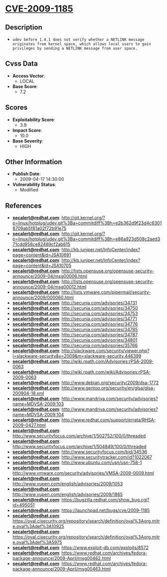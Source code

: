 
# [CVE-2009-1185](http://git.kernel.org/?p=linux/hotplug/udev.git%3Ba=commitdiff%3Bh=e2b362d9f23d4c63018709ab5f81a02f72b91e75)

## Description

- `udev before 1.4.1 does not verify whether a NETLINK message originates from kernel space, which allows local users to gain privileges by sending a NETLINK message from user space.`

## Cvss Data

- **Access Vector**:
  - LOCAL
- **Base Score**:
  - 7.2

## Scores

- **Exploitability Score**:
  - 3.9
- **Impact Score**:
  - 10.0
- **Base Severity**:
  - HIGH

## Other Information

- **Publish Date**:
  - 2009-04-17 14:30:00
- **Vulnerability Status**:
  - Modified

## References

- **secalert@redhat.com**: http://git.kernel.org/?p=linux/hotplug/udev.git%3Ba=commitdiff%3Bh=e2b362d9f23d4c63018709ab5f81a02f72b91e75
- **secalert@redhat.com**: http://git.kernel.org/?p=linux/hotplug/udev.git%3Ba=commitdiff%3Bh=e86a923d508c2aed371cdd958ce82489cf2ab615
- **secalert@redhat.com**: http://kb.juniper.net/InfoCenter/index?page=content&id=JSA10691
- **secalert@redhat.com**: http://kb.juniper.net/InfoCenter/index?page=content&id=JSA10705
- **secalert@redhat.com**: http://lists.opensuse.org/opensuse-security-announce/2009-04/msg00006.html
- **secalert@redhat.com**: http://lists.opensuse.org/opensuse-security-announce/2009-04/msg00012.html
- **secalert@redhat.com**: http://lists.vmware.com/pipermail/security-announce/2009/000060.html
- **secalert@redhat.com**: http://secunia.com/advisories/34731
- **secalert@redhat.com**: http://secunia.com/advisories/34750
- **secalert@redhat.com**: http://secunia.com/advisories/34753
- **secalert@redhat.com**: http://secunia.com/advisories/34771
- **secalert@redhat.com**: http://secunia.com/advisories/34776
- **secalert@redhat.com**: http://secunia.com/advisories/34785
- **secalert@redhat.com**: http://secunia.com/advisories/34787
- **secalert@redhat.com**: http://secunia.com/advisories/34801
- **secalert@redhat.com**: http://secunia.com/advisories/35766
- **secalert@redhat.com**: http://slackware.com/security/viewer.php?l=slackware-security&y=2009&m=slackware-security.446399
- **secalert@redhat.com**: http://wiki.rpath.com/Advisories:rPSA-2009-0063
- **secalert@redhat.com**: http://wiki.rpath.com/wiki/Advisories:rPSA-2009-0063
- **secalert@redhat.com**: http://www.debian.org/security/2009/dsa-1772
- **secalert@redhat.com**: http://www.gentoo.org/security/en/glsa/glsa-200904-18.xml
- **secalert@redhat.com**: http://www.mandriva.com/security/advisories?name=MDVSA-2009:103
- **secalert@redhat.com**: http://www.mandriva.com/security/advisories?name=MDVSA-2009:104
- **secalert@redhat.com**: http://www.redhat.com/support/errata/RHSA-2009-0427.html
- **secalert@redhat.com**: http://www.securityfocus.com/archive/1/502752/100/0/threaded
- **secalert@redhat.com**: http://www.securityfocus.com/archive/1/504849/100/0/threaded
- **secalert@redhat.com**: http://www.securityfocus.com/bid/34536
- **secalert@redhat.com**: http://www.securitytracker.com/id?1022067
- **secalert@redhat.com**: http://www.ubuntu.com/usn/usn-758-1
- **secalert@redhat.com**: http://www.vmware.com/security/advisories/VMSA-2009-0009.html
- **secalert@redhat.com**: http://www.vupen.com/english/advisories/2009/1053
- **secalert@redhat.com**: http://www.vupen.com/english/advisories/2009/1865
- **secalert@redhat.com**: https://bugzilla.redhat.com/show_bug.cgi?id=495051
- **secalert@redhat.com**: https://launchpad.net/bugs/cve/2009-1185
- **secalert@redhat.com**: https://oval.cisecurity.org/repository/search/definition/oval%3Aorg.mitre.oval%3Adef%3A10925
- **secalert@redhat.com**: https://oval.cisecurity.org/repository/search/definition/oval%3Aorg.mitre.oval%3Adef%3A5975
- **secalert@redhat.com**: https://www.exploit-db.com/exploits/8572
- **secalert@redhat.com**: https://www.redhat.com/archives/fedora-package-announce/2009-April/msg00462.html
- **secalert@redhat.com**: https://www.redhat.com/archives/fedora-package-announce/2009-April/msg00463.html
